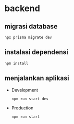 # backend

## migrasi database

```
npx prisma migrate dev
```

## instalasi dependensi

```
npm install
```

## menjalankan aplikasi

- Development
  ```
  npm run start-dev
  ```
- Production
  ```
  npm run start
  ```